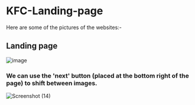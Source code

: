 # KFC-Landing-page

Here are some of the pictures of the websites:-

## Landing page
![image](https://github.com/Omkarzaware/KFC-Landing-page/assets/129882875/3c856a27-a9fe-432c-8aea-3ea8715fa45c)

### We can use the 'next' button (placed at the bottom right of the page) to shift between images.
![Screenshot (14)](https://github.com/Omkarzaware/KFC-Landing-page/assets/129882875/6caa10d8-f3ce-40ae-b2a5-97b94278865b)


